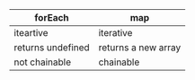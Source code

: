 | forEach | map |
| -- | -- |
| iteartive | iterative |
| returns undefined | returns a new array|
| not chainable | chainable |